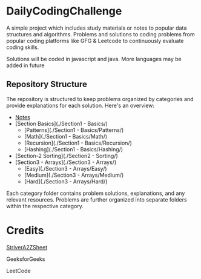 # DailyCodingChallenge

A simple project which includes study materials or notes to popular data structures and algorithms.
Problems and solutions to coding problems from popular coding platforms like GFG &amp; Leetcode to continuously evaluate coding skills.

Solutions will be coded in javascript and java. More languages may be added in future

## Repository Structure

The repository is structured to keep problems organized by categories and provide explanations for each solution. Here's an overview:

- [Notes](./Notes/)
- [Section Basics](./Section1 - Basics/)
  - [Patterns](./Section1 - Basics/Patterns/)
  - [Math](./Section1 - Basics/Math/)
  - [Recursion](./Section1 - Basics/Recursion/)
  - [Hashing](./Section1 - Basics/Hashing/)
- [Section-2 Sorting](./Section2 - Sorting/)
- [Section3 - Arrays](./Section3 - Arrays/)
  - [Easy](./Section3 - Arrays/Easy/)
  - [Medium](./Section3 - Arrays/Medium/)
  - [Hard](./Section3 - Arrays/Hard/)

Each category folder contains problem solutions, explanations, and any relevant resources. Problems are further organized into separate folders within the respective category.

# Credits

[StriverA2ZSheet](https://takeuforward.org/strivers-a2z-dsa-course/strivers-a2z-dsa-course-sheet-2)

GeeksforGeeks

LeetCode
